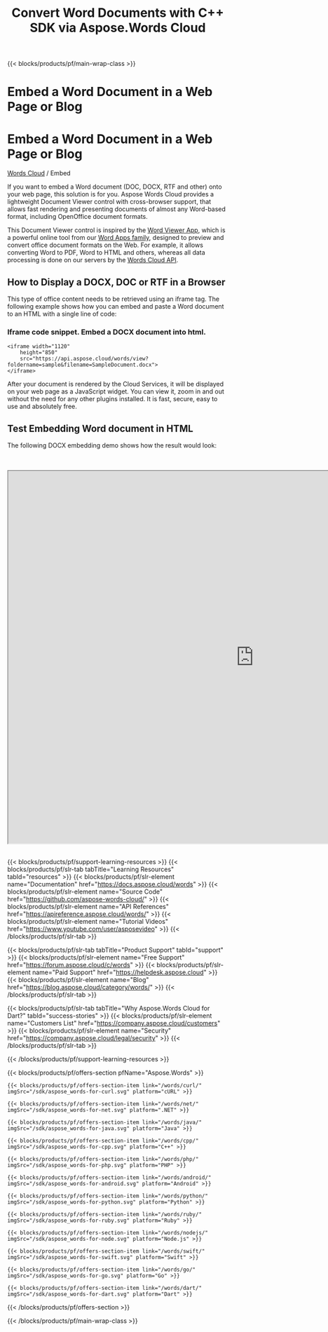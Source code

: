 ﻿---
title: Convert Word Documents with C++ SDK via Aspose.Words Cloud 
description: Create, edit, convert and split Word documents in the Cloud
weight: 20
url: /embed
---

{{< blocks/products/pf/main-wrap-class >}}
<div id="fh">
<div class="container">
<div class="row">
<h1>Embed a Word Document in a Web Page or Blog</h1>
</div>
</div>
</div>
<div class="wmh">
<div class="container">
<div class="row">
<h1>Embed a Word Document in a Web Page or Blog</h1>
</div>
</div>
</div>
<div id="fm" data-nosnippet="">
<div class="container">
<div class="row">
<p class="navbar-text"><a href="/words/family/">Words Cloud</a> / Embed</p>
</div>
</div>
</div>
<div class="wgray">
<div class="container">
<div class="row">
<div class="w">
<p>If you want to embed a Word document (DOC, DOCX, RTF and other) onto your web page, this solution is for you. Aspose Words Cloud provides a lightweight Document Viewer control with cross-browser support, that allows fast rendering and presenting documents of almost any Word-based format, including OpenOffice document formats.</p>
<p>This Document Viewer control is inspired by the <a href="https://products.aspose.app/words/viewer" target="_blank" rel="noopener noreferrer">Word Viewer App</a>, which is a powerful online tool from our <a href="https://products.aspose.app/words/family" target="_blank" rel="noopener noreferrer">Word Apps family</a>, designed to preview and convert office document formats on the Web. For example, it allows converting Word to PDF, Word to HTML and others, whereas all data processing is done on our servers by the <a href="https://apireference.aspose.cloud/words/" target="_blank" rel="noopener noreferrer">Words Cloud API</a>.</p>
<h2>How to Display a DOCX, DOC or RTF in a Browser</h2>
<p>This type of office content needs to be retrieved using an iframe tag. The following example shows how you can embed and paste a Word document to an HTML with a single line of code:</p>
<div class="codeblock nf" style="max-width: 850px;">
<h3>Iframe code snippet. Embed a DOCX document into html.</h3>
<pre data-nosnippet=""><code class="html hljs">&lt;iframe width="1120"
	height="850"
	src="https://api.aspose.cloud/words/view?foldername=sample&amp;filename=SampleDocument.docx"&gt;
&lt;/iframe&gt;</code></pre>
</div>
<p>After your document is rendered by the Cloud Services, it will be displayed on your web page as a JavaScript widget. You can view it, zoom in and out without the need for any other plugins installed. It is fast, secure, easy to use and absolutely free.</p>
<h2>Test Embedding Word document in HTML</h2>
<p>The following DOCX embedding demo shows how the result would look:</p>
<br /><br /> <iframe id="iframe-embed" class="iframe-embed" src="https://products.aspose.app/words/view?foldername=sample&amp;filename=SampleDocument.docx" width="1120" height="850">
</iframe> <br /><br /></div>
</div>
</div>


{{< blocks/products/pf/support-learning-resources >}}
{{< blocks/products/pf/slr-tab tabTitle="Learning Resources" tabId="resources" >}}
{{< blocks/products/pf/slr-element name="Documentation" href="https://docs.aspose.cloud/words" >}}
{{< blocks/products/pf/slr-element name="Source Code" href="https://github.com/aspose-words-cloud/" >}}
{{< blocks/products/pf/slr-element name="API References" href="https://apireference.aspose.cloud/words/" >}}
{{< blocks/products/pf/slr-element name="Tutorial Videos" href="https://www.youtube.com/user/asposevideo" >}}
{{< /blocks/products/pf/slr-tab >}}

{{< blocks/products/pf/slr-tab tabTitle="Product Support" tabId="support" >}}
{{< blocks/products/pf/slr-element name="Free Support" href="https://forum.aspose.cloud/c/words" >}}
{{< blocks/products/pf/slr-element name="Paid Support" href="https://helpdesk.aspose.cloud" >}}
{{< blocks/products/pf/slr-element name="Blog" href="https://blog.aspose.cloud/category/words/" >}}
{{< /blocks/products/pf/slr-tab >}}

{{< blocks/products/pf/slr-tab tabTitle="Why Aspose.Words Cloud for Dart?" tabId="success-stories" >}}
{{< blocks/products/pf/slr-element name="Customers List" href="https://company.aspose.cloud/customers" >}}
{{< blocks/products/pf/slr-element name="Security" href="https://company.aspose.cloud/legal/security" >}}
{{< /blocks/products/pf/slr-tab >}}

{{< /blocks/products/pf/support-learning-resources >}}

{{< blocks/products/pf/offers-section pfName="Aspose.Words" >}}

    {{< blocks/products/pf/offers-section-item link="/words/curl/" imgSrc="/sdk/aspose_words-for-curl.svg" platform="cURL" >}}
	
    {{< blocks/products/pf/offers-section-item link="/words/net/" imgSrc="/sdk/aspose_words-for-net.svg" platform=".NET" >}}
	
    {{< blocks/products/pf/offers-section-item link="/words/java/" imgSrc="/sdk/aspose_words-for-java.svg" platform="Java" >}}
	
	{{< blocks/products/pf/offers-section-item link="/words/cpp/" imgSrc="/sdk/aspose_words-for-cpp.svg" platform="C++" >}}
	
    {{< blocks/products/pf/offers-section-item link="/words/php/" imgSrc="/sdk/aspose_words-for-php.svg" platform="PHP" >}}
	
	{{< blocks/products/pf/offers-section-item link="/words/android/" imgSrc="/sdk/aspose_words-for-android.svg" platform="Android" >}}
	
    {{< blocks/products/pf/offers-section-item link="/words/python/" imgSrc="/sdk/aspose_words-for-python.svg" platform="Python" >}}
	
    {{< blocks/products/pf/offers-section-item link="/words/ruby/" imgSrc="/sdk/aspose_words-for-ruby.svg" platform="Ruby" >}}
	
    {{< blocks/products/pf/offers-section-item link="/words/nodejs/" imgSrc="/sdk/aspose_words-for-node.svg" platform="Node.js" >}}
	
	{{< blocks/products/pf/offers-section-item link="/words/swift/" imgSrc="/sdk/aspose_words-for-swift.svg" platform="Swift" >}}
	
	{{< blocks/products/pf/offers-section-item link="/words/go/" imgSrc="/sdk/aspose_words-for-go.svg" platform="Go" >}}

    {{< blocks/products/pf/offers-section-item link="/words/dart/" imgSrc="/sdk/aspose_words-for-dart.svg" platform="Dart" >}}
{{< /blocks/products/pf/offers-section >}}

{{< /blocks/products/pf/main-wrap-class >}}